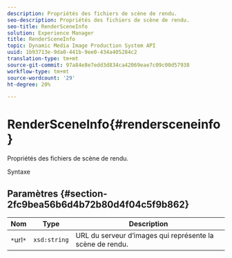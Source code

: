 ```yaml
---
description: Propriétés des fichiers de scène de rendu.
seo-description: Propriétés des fichiers de scène de rendu.
seo-title: RenderSceneInfo
solution: Experience Manager
title: RenderSceneInfo
topic: Dynamic Media Image Production System API
uuid: 1b93713e-9da0-441b-9ee0-434a405284c2
translation-type: tm+mt
source-git-commit: 97a84e8e7edd3d834ca42069eae7c09c00d57938
workflow-type: tm+mt
source-wordcount: '29'
ht-degree: 20%

---
```



# RenderSceneInfo{#rendersceneinfo}

Propriétés des fichiers de scène de rendu.

Syntaxe

## Paramètres {#section-2fc9bea56b6d4b72b80d4f04c5f9b862}

| Nom | Type | Description |
|---|---|---|
| `*`url`*` | `xsd:string` | URL du serveur d’images qui représente la scène de rendu. |


